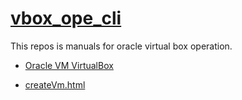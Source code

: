 # [vbox_ope_cli](https://github.com/n138-kz/vbox_ope_cli)
This repos is manuals for oracle virtual box operation.

- [Oracle VM VirtualBox](https://www.virtualbox.org/)

- [createVm.html](createVm.html)
